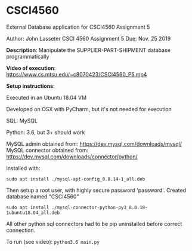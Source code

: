 # CSCI4560
 External Database application for CSCI4560 Assignment 5


Author: John Lasseter
CSCI 4560 Assignment 5
Due: Nov. 25 2019

**Description**: Manipulate the SUPPLIER-PART-SHIPMENT database programmatically

**Video of execution**: https://www.cs.mtsu.edu/~c8070423/CSCI4560_P5.mp4

**Setup instructions**: 

Executed in an Ubuntu 18.04 VM

Developed on OSX with PyCharm, but it's not needed for execution

SQL: MySQL

Python: 3.6, but 3+ should work

MySQL admin obtained from: https://dev.mysql.com/downloads/mysql/
MySQL connector obtained from: https://dev.mysql.com/downloads/connector/python/

Installed with:

`sudo apt install ./mysql-apt-config_0.8.14-1_all.deb`

Then setup a root user, with highly secure password 'password'. 
Created database named "CSCI4560"

`sudo apt install ./mysql-connector-python-py3_8.0.18-1ubuntu18.04_all.deb`

All other python sql connectors had to be pip uninstalled before correct connection.

To run (see video): `python3.6 main.py`